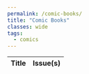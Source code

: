 ```yaml
---
permalink: /comic-books/
title: "Comic Books"
classes: wide
tags:
  - comics
---
```


| Title | Issue(s) | 
| ----- | ----- | 
